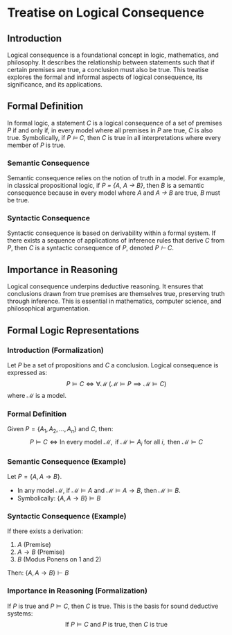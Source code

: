 # Treatise on Logical Consequence

## Introduction

Logical consequence is a foundational concept in logic, mathematics, and philosophy. It describes the relationship between statements such that if certain premises are true, a conclusion must also be true. This treatise explores the formal and informal aspects of logical consequence, its significance, and its applications.

## Formal Definition

In formal logic, a statement *C* is a logical consequence of a set of premises *P* if and only if, in every model where all premises in *P* are true, *C* is also true. Symbolically, if *P ⊨ C*, then *C* is true in all interpretations where every member of *P* is true.

### Semantic Consequence

Semantic consequence relies on the notion of truth in a model. For example, in classical propositional logic, if *P = {A, A → B}*, then *B* is a semantic consequence because in every model where *A* and *A → B* are true, *B* must be true.

### Syntactic Consequence

Syntactic consequence is based on derivability within a formal system. If there exists a sequence of applications of inference rules that derive *C* from *P*, then *C* is a syntactic consequence of *P*, denoted *P ⊢ C*.

## Importance in Reasoning

Logical consequence underpins deductive reasoning. It ensures that conclusions drawn from true premises are themselves true, preserving truth through inference. This is essential in mathematics, computer science, and philosophical argumentation.

## Formal Logic Representations

### Introduction (Formalization)

Let $P$ be a set of propositions and $C$ a conclusion. Logical consequence is expressed as:
$$
P \models C \iff \forall \mathcal{M} \; (\mathcal{M} \models P \implies \mathcal{M} \models C)
$$
where $\mathcal{M}$ is a model.

### Formal Definition

Given $P = \{A_1, A_2, \ldots, A_n\}$ and $C$, then:
$$
P \models C \iff \text{In every model } \mathcal{M}, \text{ if } \mathcal{M} \models A_i \text{ for all } i, \text{ then } \mathcal{M} \models C
$$

### Semantic Consequence (Example)

Let $P = \{A, A \rightarrow B\}$.
- In any model $\mathcal{M}$, if $\mathcal{M} \models A$ and $\mathcal{M} \models A \rightarrow B$, then $\mathcal{M} \models B$.
- Symbolically: $\{A, A \rightarrow B\} \models B$

### Syntactic Consequence (Example)

If there exists a derivation:
1. $A$ (Premise)
2. $A \rightarrow B$ (Premise)
3. $B$ (Modus Ponens on 1 and 2)

Then: $\{A, A \rightarrow B\} \vdash B$

### Importance in Reasoning (Formalization)

If $P$ is true and $P \models C$, then $C$ is true. This is the basis for sound deductive systems:
$$
\text{If } P \models C \text{ and } P \text{ is true, then } C \text{ is true}
$$